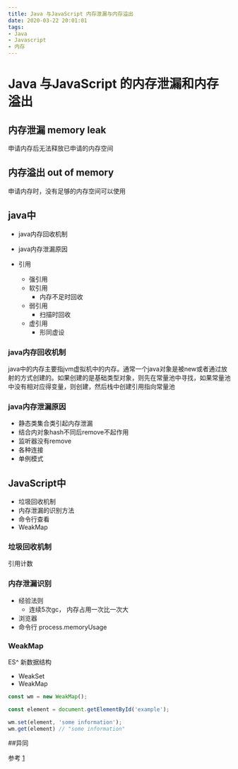 ```yaml
---
title: Java 与JavaScript 内存泄漏与内存溢出
date: 2020-03-22 20:01:01
tags:
- Java
- Javascript
- 内存
---
```



# Java 与JavaScript 的内存泄漏和内存溢出


## 内存泄漏 memory leak
申请内存后无法释放已申请的内存空间

## 内存溢出 out of memory
申请内存时，没有足够的内存空间可以使用

## java中
- java内存回收机制
- java内存泄漏原因

- 引用
  - 强引用
  - 软引用
    - 内存不足时回收
  - 弱引用
    - 扫描时回收
  - 虚引用
    - 形同虚设

### java内存回收机制

java中的内存主要指jvm虚拟机中的内存。通常一个java对象是被new或者通过放射的方式创建的。如果创建的是基础类型对象，则先在常量池中寻找，如果常量池中没有相对应得变量，则创建，然后栈中创建引用指向常量池


### java内存泄漏原因
- 静态类集合类引起内存泄漏
- 结合内对象hash不同后remove不起作用
- 监听器没有remove
- 各种连接
- 单例模式
## JavaScript中
- 垃圾回收机制
- 内存泄漏的识别方法
- 命令行查看
- WeakMap

### 垃圾回收机制

 引用计数

### 内存泄漏识别
- 经验法则
  - 连续5次gc， 内存占用一次比一次大
- 浏览器
- 命令行 process.memoryUsage

### WeakMap
ES^ 新数据结构
- WeakSet
- WeakMap

``` JavaScript
const wm = new WeakMap();

const element = document.getElementById('example');

wm.set(element, 'some information');
wm.get(element) // "some information"
```
##异同


参考
[1](http://www.ruanyifeng.com/blog/2017/04/memory-leak.html)
